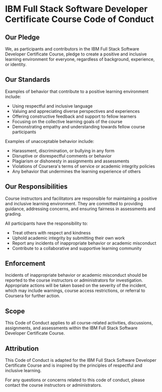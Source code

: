 
# IBM Full Stack Software Developer Certificate Course Code of Conduct

## Our Pledge

We, as participants and contributors in the IBM Full Stack Software Developer Certificate Course, pledge to create a positive and inclusive learning environment for everyone, regardless of background, experience, or identity.

## Our Standards

Examples of behavior that contribute to a positive learning environment include:

- Using respectful and inclusive language
- Valuing and appreciating diverse perspectives and experiences
- Offering constructive feedback and support to fellow learners
- Focusing on the collective learning goals of the course
- Demonstrating empathy and understanding towards fellow course participants

Examples of unacceptable behavior include:

- Harassment, discrimination, or bullying in any form
- Disruptive or disrespectful comments or behavior
- Plagiarism or dishonesty in assignments and assessments
- Violations of Coursera's terms of service or academic integrity policies
- Any behavior that undermines the learning experience of others

## Our Responsibilities

Course instructors and facilitators are responsible for maintaining a positive and inclusive learning environment. They are committed to providing guidance, addressing concerns, and ensuring fairness in assessments and grading.

All participants have the responsibility to:

- Treat others with respect and kindness
- Uphold academic integrity by submitting their own work
- Report any incidents of inappropriate behavior or academic misconduct
- Contribute to a collaborative and supportive learning community

## Enforcement

Incidents of inappropriate behavior or academic misconduct should be reported to the course instructors or administrators for investigation. Appropriate actions will be taken based on the severity of the incident, which may include warnings, course access restrictions, or referral to Coursera for further action.

## Scope

This Code of Conduct applies to all course-related activities, discussions, assignments, and assessments within the IBM Full Stack Software Developer Certificate Course.

## Attribution

This Code of Conduct is adapted for the IBM Full Stack Software Developer Certificate Course and is inspired by the principles of respectful and inclusive learning.

For any questions or concerns related to this code of conduct, please contact the course instructors or administrators.
